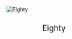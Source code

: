 <img src="http://localhost:3000/assets/rounded-logo-2f8d2499c1e8adcef21765f9d673eb6283841eb9b63e897c65a5fa9fbacabe2e.png" style="padding:0 125px;" alt="Eighty">

<h2 style="border:0;text-align:center;font-weight:normal;">Eighty</h2>
